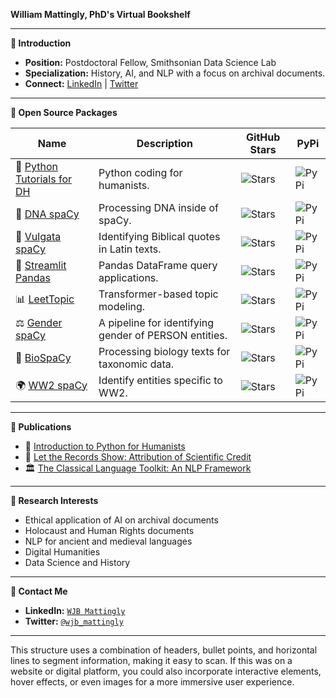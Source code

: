 **William Mattingly, PhD's Virtual Bookshelf**

---

**📕 Introduction**  
- **Position:** Postdoctoral Fellow, Smithsonian Data Science Lab
- **Specialization:** History, AI, and NLP with a focus on archival documents.
- **Connect:** [LinkedIn](https://www.linkedin.com/in/wjbmattingly/) | [Twitter](https://twitter.com/wjb_mattingly)

---

**📙 Open Source Packages**

| **Name** | **Description** | **GitHub Stars** | **PyPi** |
|----------|-----------------|------------------|---------|
| 🐍 [Python Tutorials for DH](https://www.youtube.com/pythontutorialsfordigitalhumanities) | Python coding for humanists. | ![Stars](https://img.shields.io/github/stars/wjbmattingly/python_for_dh) | ![PyPi](https://img.shields.io/pypi/v/pythontutorialsfordh) |
| 🧬 [DNA spaCy](https://github.com/sidatasciencelab/dna-spacy) | Processing DNA inside of spaCy. | ![Stars](https://img.shields.io/github/stars/sidatasciencelab/dna-spacy) | ![PyPi](https://img.shields.io/pypi/v/dna-spacy) |
| 📖 [Vulgata spaCy](https://github.com/wjbmattingly/vulgata-spacy) | Identifying Biblical quotes in Latin texts. | ![Stars](https://img.shields.io/github/stars/wjbmattingly/vulgata-spacy) | ![PyPi](https://img.shields.io/pypi/v/vulgata-spacy) |
| 🐼 [Streamlit Pandas](https://github.com/wjbmattingly/streamlit-pandas) | Pandas DataFrame query applications. | ![Stars](https://img.shields.io/github/stars/wjbmattingly/streamlit-pandas) | ![PyPi](https://img.shields.io/pypi/v/streamlit-pandas) |
| 📊 [LeetTopic](https://github.com/wjbmattingly/leettopic) | Transformer-based topic modeling. | ![Stars](https://img.shields.io/github/stars/wjbmattingly/leettopic) | ![PyPi](https://img.shields.io/pypi/v/leet-topic) |
| ⚖️ [Gender spaCy](https://github.com/sidatasciencelab/gender-spacy) | A pipeline for identifying gender of PERSON entities. | ![Stars](https://img.shields.io/github/stars/sidatasciencelab/gender-spacy) | ![PyPi](https://img.shields.io/pypi/v/gender-spacy) |
| 🧬 [BioSpaCy](https://github.com/wjbmattingly/biospacy) | Processing biology texts for taxonomic data. | ![Stars](https://img.shields.io/github/stars/wjbmattingly/biospacy) | ![PyPi](https://img.shields.io/pypi/v/en_biospacy) |
| 🌍 [WW2 spaCy](https://github.com/wjbmattingly/ww2-spacy) | Identify entities specific to WW2. | ![Stars](https://img.shields.io/github/stars/wjbmattingly/ww2-spacy) | ![PyPi](https://img.shields.io/pypi/v/en_ww2spacy) |

---

**📗 Publications**  
- 📖 [Introduction to Python for Humanists](https://www.routledge.com/Introduction-to-Python-for-Humanists/Mattingly/p/book/9781032378374)
- 🧪 [Let the Records Show: Attribution of Scientific Credit](https://www.journals.uchicago.edu/doi/10.1086/724949)
- 🏛️ [The Classical Language Toolkit: An NLP Framework](https://aclanthology.org/2021.acl-demo.3.pdf)

---

**📘 Research Interests**  
- Ethical application of AI on archival documents
- Holocaust and Human Rights documents
- NLP for ancient and medieval languages
- Digital Humanities
- Data Science and History

---

**📒 Contact Me**  
- **LinkedIn:** [`WJB Mattingly`](https://www.linkedin.com/in/wjbmattingly/)
- **Twitter:** [`@wjb_mattingly`](https://twitter.com/wjb_mattingly)

---

This structure uses a combination of headers, bullet points, and horizontal lines to segment information, making it easy to scan. If this was on a website or digital platform, you could also incorporate interactive elements, hover effects, or even images for a more immersive user experience.
